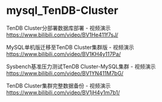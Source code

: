 # mysql_TenDB-Cluster

TenDB Cluster分部署数据库部署 - 视频演示
https://www.bilibili.com/video/BV1He411f7sJ/

MySQL单机版迁移至TenDB Cluster集群版 - 视频演示
https://www.bilibili.com/video/BV1KH4y117Pa/

Sysbench基准压力测试TenDB Cluster-MySQL集群 - 视频演示
https://www.bilibili.com/video/BV1YN411M7bG/

TenDB Cluster集群完整数据备份 - 视频演示
https://www.bilibili.com/video/BV1jH4y1m7b1/

